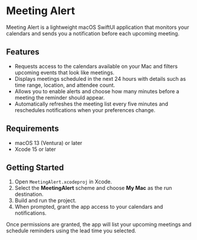 # Meeting Alert

Meeting Alert is a lightweight macOS SwiftUI application that monitors your calendars and sends you a notification before each upcoming meeting.

## Features

- Requests access to the calendars available on your Mac and filters upcoming events that look like meetings.
- Displays meetings scheduled in the next 24 hours with details such as time range, location, and attendee count.
- Allows you to enable alerts and choose how many minutes before a meeting the reminder should appear.
- Automatically refreshes the meeting list every five minutes and reschedules notifications when your preferences change.

## Requirements

- macOS 13 (Ventura) or later
- Xcode 15 or later

## Getting Started

1. Open `MeetingAlert.xcodeproj` in Xcode.
2. Select the **MeetingAlert** scheme and choose **My Mac** as the run destination.
3. Build and run the project.
4. When prompted, grant the app access to your calendars and notifications.

Once permissions are granted, the app will list your upcoming meetings and schedule reminders using the lead time you selected.
